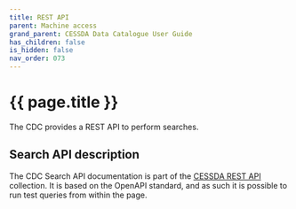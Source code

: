 ```yaml
---
title: REST API
parent: Machine access
grand_parent: CESSDA Data Catalogue User Guide
has_children: false
is_hidden: false
nav_order: 073
---
```


# {{ page.title }}

The CDC provides a REST API to perform searches.

## Search API description

The CDC Search API documentation is part of the [CESSDA REST API](https://api.tech.cessda.eu/) collection.
It is based on the OpenAPI standard, and as such it is possible to run test queries from within the page.
